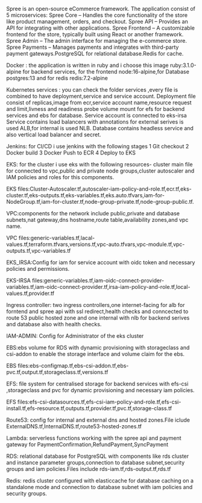 Spree is an open-source eCommerce framework. The application consist of 5 microservices: Spree Core – Handles the core functionality of the store like product management, orders, and checkout. Spree API – Provides an API for integrating with other applications. Spree Frontend – A customizable frontend for the store, typically built using React or another framework. Spree Admin – The admin interface for managing the e-commerce store. Spree Payments – Manages payments and integrates with third-party payment gateways.PostgreSQL for relational database.Redis for cache.

Docker : the application is written in ruby and i choose this image ruby:3.1.0-alpine for backend services, for the frontend node:16-alpine,for Database postgres:13 and for redis redis:7.2-alpine

Kubernetes services : you can check the folder services ,every file is combined to have deployment,service and service account. 
Deployment file  consist of replicas,image from ecr,service account name,resource request and limit,livness and readiness probe volume mount for efs for backend services and ebs for database.
Service account is connected to eks-irsa
Service contains load balancers with annotations for external serives is used ALB,for internal is used NLB.
Database  contains headless service and also vertical load balancer and secret.

Jenkins: for CI/CD i use jenkins with the following stages  1 Git checkout 2 Docker build 3 Docker Push to ECR 4 Deploy to EKS

EKS: for the cluster i use eks with the following resources- cluster main file for connected to vpc,public and private node groups,cluster autoscaler and IAM policies and roles for this components.

EKS files:Cluster-Autoscaler.tf,autoscaler-iam-policy-and-role.tf,ecr.tf,eks-cluster.tf,eks-outputs.tf,eks-variables.tf,eks.auto.tfvars,iam-for-NodeGroup.tf,iam-for-cluster.tf,node-group-private.tf,node-group-public.tf.

VPC:components for the network include public,private and database subnets,nat gateway,dns hostname,route table,availability zones,and vpc name.

VPC files:generic-variables.tf,lacal-values.tf,terraform.tfvars,versions.tf,vpc-auto.tfvars,vpc-module.tf,vpc-outputs.tf,vpc-variables.tf

EKS_IRSA:Config for iam for service account with oidc token and necessary policies and permissions.

EKS-IRSA files:generic-variables.tf,iam-oidc-connect-provider-variables.tf,iam-oidc-connect-provider.tf,irsa-iam-policy-and-role.tf,local-values.tf,provider.tf

Ingress controller: two ingress controllers,one internet-facing for alb for forntend and spree api with ssl redirect,health checks and conncected to route 53 public hosted zone and one internal with nlb for backend serives and database also with health checks.

IAM-ADMIN: Config for Administrator of the eks cluster

EBS:ebs volume for RDS with dynamic provisioning with storageclass and csi-addon to enable the storage interface and volume claim for the ebs.

EBS files:ebs-configmap.tf,ebs-csi-addon.tf,ebs-pvc.tf,output.tf,storageclass.tf,versions.tf

EFS: file system for centralised storage for backend services with efs-csi ,storageclass and pvc for dynamic provisioning and necessary iam policies.

EFS files:efs-csi-datasources.tf,efs-csi-iam-policy-and-role.tf,efs-csi-install.tf,efs-resource.tf,outputs.tf,provider.tf,pvc.tf,storage-class.tf

Route53: config for internal and external dns and hosted zones.File iclude ExternalDNS.tf,InternalDNS.tf,route53-hosted-zones.tf

Lambda: serverless functions working with the spree api and payment gateway for PaymentConfirmation,RefundPayment,SyncPayment

RDS: relational database for PostgreSQL with components like rds cluster and instance parameter groups,connection to database subnet,security groups and iam policies.Files include rds-iam.tf,rds-output.tf,rds.tf

Redis: redis cluster configured with elasticcache for database caching on a standalone mode and connection to database subnet with iam policies and security groups.




 



